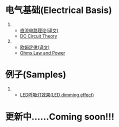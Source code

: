 # 电气基础(Electrical Basis)

1. - [直流电路理论(译文)](posts/DC_Circuit_Theory.md)
   - [DC Circuit Theory](http://www.electronics-tutorials.ws/dccircuits/dcp_1.html)

2. - [欧姆定律(译文)](posts/Ohms_Law.md)
   - [Ohms Law and Power](http://www.electronics-tutorials.ws/dccircuits/dcp_2.html)
   
# 例子(Samples)
1. - [LED呼吸灯效果(LED dimming effect)](https://github.com/NoddyLiu/android-things-breathing-led)

# 更新中......Coming soon!!!

